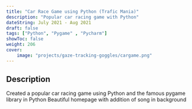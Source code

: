```yaml
---
title: "Car Race Game using Python (Trafic Mania)"
description: "Popular car racing game with Python"
dateString: July 2021 - Aug 2021
draft: false
tags: ["Python", "Pygame" , "Pycharm"]
showToc: false
weight: 206
cover:
    image: "projects/gaze-tracking-goggles/cargame.png"
--- 
```

## Description

Created a popular car racing game using Python and the famous pygame library in Python
Beautiful homepage with addition of song in background